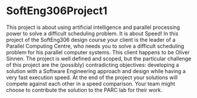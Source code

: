 # SoftEng306Project1
This project is about using artificial intelligence and parallel processing power to solve a difficult
scheduling problem. It is about Speed! In this project of the SoftEng306 design course your client is
the leader of a Parallel Computing Centre, who needs you to solve a difficult scheduling problem for
his parallel computer systems. This client happens to be Oliver Sinnen. The project is well defined
and scoped, but the particular challenge of this project are the (possibly) contradicting objectives:
developing a solution with a Software Engineering approach and design while having a very fast
execution speed. At the end of the project your solutions will compete against each other in a speed
comparison. Your team might choose to contribute the solution to the PARC lab for their work.
